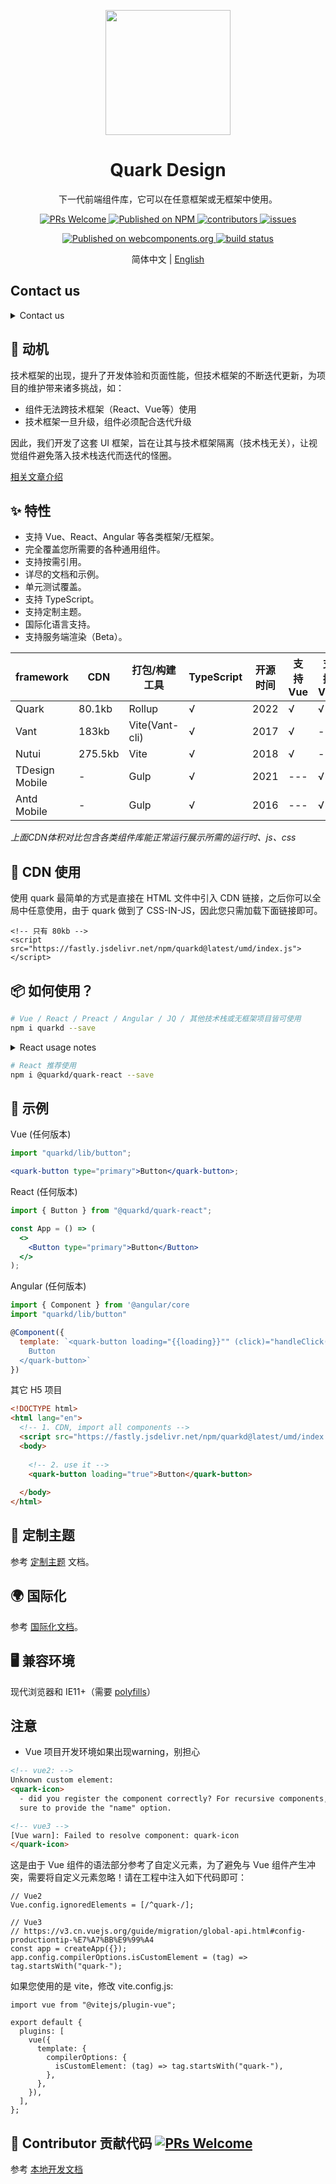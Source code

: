 <p align="center">
  <a href="https://quark-design.hellobike.com/">
    <img width="200" src="https://user-images.githubusercontent.com/14307551/197440754-08db4379-eb0f-4808-890d-690355e6e8d2.png">
  </a>
</p>

<h1 align="center">Quark Design</h1>

<div align="center">
  
  下一代前端组件库，它可以在任意框架或无框架中使用。
  
</div>

<p align="center">
  <a href="http://makeapullrequest.com">
    <img src="https://img.shields.io/badge/PRs-welcome-brightgreen.svg?style=flat-square" alt="PRs Welcome">
  </a>
  <a href="https://www.npmjs.com/package/quarkd">
    <img src="https://img.shields.io/npm/v/quarkd.svg" alt="Published on NPM">
  </a>
  <a href="https://github.com/hellof2e/quark-design">
    <img src="https://img.shields.io/github/contributors/hellof2e/quark-design" alt="contributors">
  </a>
  <a href="https://github.com/hellof2e/quark-design">
    <img src="https://img.shields.io/github/issues-closed/hellof2e/quark-design" alt="issues">
  </a>
</p>

<p align="center">
  <a href="https://www.webcomponents.org/element/quarkd">
    <img src="https://img.shields.io/badge/webcomponents.org-published-blue.svg" alt="Published on webcomponents.org">
  </a>
  
  <a href="https://github.com/hellof2e/quark-design/actions/workflows/sync-docs.yml">
    <img src="https://github.com/hellof2e/quark-design/actions/workflows/deploy2io.yml/badge.svg?branch=main" alt="build status">
  </a>
</p>

<p align="center">
  <span>简体中文 | </span>
  <a href="https://github.com/hellof2e/quark-design/blob/main/README.en-US.md">
  English
  </a>
</p>

## Contact us

<details>
  <summary>Contact us</summary>
  ~Wechat(微信交流/沟通群)，欢迎提意见或建议，有机会获取周边礼品 🎁 ～, 若群已满请加右边小助手微信拉你入群~

  ~微信(1)群已满~ 可扫码加入微信(2)群，或添加下面管理员拉你入群谢谢

  <div style="display:flex;">
    <img src="https://m.hellobike.com/resource/helloyun/15697/N-Exc_qun.png?x-oss-process=image/quality,q_80" width='180'/>
    <img src="https://user-images.githubusercontent.com/14307551/198974064-8d02f3af-3cef-4f89-8744-bb860dd56121.png" width='189'/>
  </div>
</details>


## 🤔 动机

技术框架的出现，提升了开发体验和页面性能，但技术框架的不断迭代更新，为项目的维护带来诸多挑战，如：

- 组件无法跨技术框架（React、Vue等）使用
- 技术框架一旦升级，组件必须配合迭代升级

因此，我们开发了这套 UI 框架，旨在让其与技术框架隔离（技术栈无关），让视觉组件避免落入技术栈迭代而迭代的怪圈。

[相关文章介绍](https://juejin.cn/post/7160483409691672606)

## ✨ 特性

- 支持 Vue、React、Angular 等各类框架/无框架。
- 完全覆盖您所需要的各种通用组件。
- 支持按需引用。
- 详尽的文档和示例。
- 单元测试覆盖。
- 支持 TypeScript。
- 支持定制主题。
- 国际化语言支持。
- 支持服务端渲染（Beta）。

| framework      | CDN     | 打包/构建工具  | TypeScript | 开源时间 | 支持 Vue | 支持 Vue | 支持 Vue | 支持 Vue | 支持 Vue | 支持 Vue |
| -------------- | ------- | -------------- | ---------- | -------- | --- | --- | --- | --- | --- | --- |
| Quark          | 80.1kb  | Rollup         | √          | 2022     | √ | √ | √ | √ | √ | √ |
| Vant           | 183kb   | Vite(Vant-cli) | √          | 2017     | √ | --- | --- | --- | --- | --- |
| Nutui          | 275.5kb | Vite           | √          | 2018     | √ | --- | --- | --- | --- | --- |
| TDesign Mobile | -       | Gulp           | √          | 2021     | --- | √ | --- | --- | --- | --- |
| Antd Mobile    | -       | Gulp           | √          | 2016     | --- | √ | --- | --- | --- | --- |

*上面CDN体积对比包含各类组件库能正常运行展示所需的运行时、js、css*

## 🔗 CDN 使用

使用 quark 最简单的方式是直接在 HTML 文件中引入 CDN 链接，之后你可以全局中任意使用，由于 quark 做到了 CSS-IN-JS，因此您只需加载下面链接即可。

```
<!-- 只有 80kb -->
<script src="https://fastly.jsdelivr.net/npm/quarkd@latest/umd/index.js"></script>
```

## 📦 如何使用？

```bash
# Vue / React / Preact / Angular / JQ / 其他技术栈或无框架项目皆可使用
npm i quarkd --save
```

<details>
<summary>React usage notes</summary>

由于 `quarkd` 提供的组件均为原生自定义元素（类比 div），因此组件内派发（dispatch）的事件需要使用 `addEventLisener` 接收，比如 `dialog` 组件内部的自定义关闭事件 `close`。而 Vue 技术栈则可以直接使用 `@xx` 即可接收原生派发的事件，因此不需要使用 `addEventLisener` 接收。

为了提升开发体验，我们对 `quarkd` 进行了 Reactify(React 化)！所以，我们建议您在 React/Preact 项目中使用 `@quarkd/quark-react`！
</details>

```bash
# React 推荐使用
npm i @quarkd/quark-react --save
```

## 🔨 示例

Vue (任何版本)

```jsx
import "quarkd/lib/button";

<quark-button type="primary">Button</quark-button>;
```

React (任何版本)

```jsx
import { Button } from "@quarkd/quark-react";

const App = () => (
  <>
    <Button type="primary">Button</Button>
  </>
);
```

Angular (任何版本)

```jsx
import { Component } from '@angular/core
import "quarkd/lib/button"

@Component({
  template: `<quark-button loading="{{loading}}"" (click)="handleClick()">
    Button
  </quark-button>`
})
```

其它 H5 项目

```html
<!DOCTYPE html>
<html lang="en">
  <!-- 1. CDN, import all components -->
  <script src="https://fastly.jsdelivr.net/npm/quarkd@latest/umd/index.js"></script>
  <body>
  
    <!-- 2. use it -->
    <quark-button loading="true">Button</quark-button>
  
  </body>
</html>
```

## 🎨 定制主题

参考 [定制主题](https://quark-design.hellobike.com/#/zh-CN/guide/theme) 文档。

## 🌍 国际化

参考 [国际化文档](https://quark-design.hellobike.com/#/zh-CN/guide/internationalization)。

## 🖥 兼容环境

现代浏览器和 IE11+（需要 [polyfills](https://www.webcomponents.org/polyfills)）

## 注意

- Vue 项目开发环境如果出现warning，别担心
```html
<!-- vue2: -->
Unknown custom element:
<quark-icon>
  - did you register the component correctly? For recursive components, make
  sure to provide the "name" option.

<!-- vue3 -->
[Vue warn]: Failed to resolve component: quark-icon
</quark-icon>
```

这是由于 Vue 组件的语法部分参考了自定义元素，为了避免与 Vue 组件产生冲突，需要将自定义元素忽略！请在工程中注入如下代码即可：

```tsx
// Vue2
Vue.config.ignoredElements = [/^quark-/];

// Vue3
// https://v3.cn.vuejs.org/guide/migration/global-api.html#config-productiontip-%E7%A7%BB%E9%99%A4
const app = createApp({});
app.config.compilerOptions.isCustomElement = (tag) => tag.startsWith("quark-");
```

如果您使用的是 vite，修改 vite.config.js:

```tsx
import vue from "@vitejs/plugin-vue";

export default {
  plugins: [
    vue({
      template: {
        compilerOptions: {
          isCustomElement: (tag) => tag.startsWith("quark-"),
        },
      },
    }),
  ],
};
```

## 👋 Contributor 贡献代码 [![PRs Welcome](https://img.shields.io/badge/PRs-welcome-brightgreen.svg?style=flat-square)](http://makeapullrequest.com)

参考 [本地开发文档](./CONTRIBUTING.zh-CN.md)
